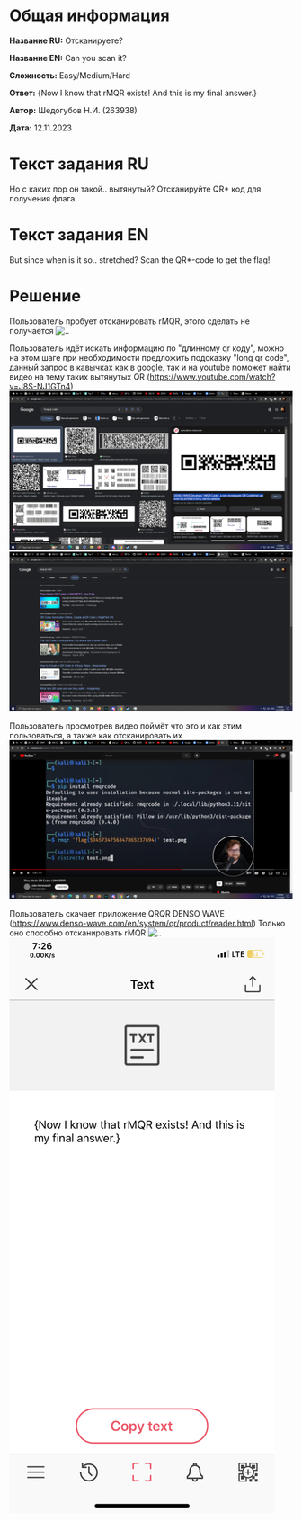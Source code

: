 # Общая информация

**Название RU:** Отсканируете?

**Название EN:** Can you scan it?

**Сложность:** Easy/Medium/Hard

**Ответ:** {Now I know that rMQR exists! And this is my final answer.}

**Автор:** Шедогубов Н.И. (263938)

**Дата:** 12.11.2023

# Текст задания RU
Но с каких пор он такой.. вытянутый? Отсканируйте QR* код для получения флага.

# Текст задания EN
But since when is it so.. stretched? Scan the QR*-code to get the flag!

# Решение
Пользователь пробует отсканировать rMQR, этого сделать не получается
![..](files/step1.png)


Пользователь идёт искать информацию по "длинному qr коду", можно на этом шаге при необходимости предложить подсказку "long qr code", данный запрос в кавычках как в google, так и на youtube поможет найти видео на тему таких вытянутых QR (https://www.youtube.com/watch?v=J8S-NJ1GTn4)
![..](files/step2.png)
![..](files/step2-1.png)


Пользователь просмотрев видео поймёт что это и как этим пользоваться, а также как отсканировать их
![..](files/step3.png)


Пользователь скачает приложение QRQR DENSO WAVE (https://www.denso-wave.com/en/system/qr/product/reader.html) Только оно способно отсканировать rMQR
![..](files/step4.png)
![..](files/step4-1.png)
